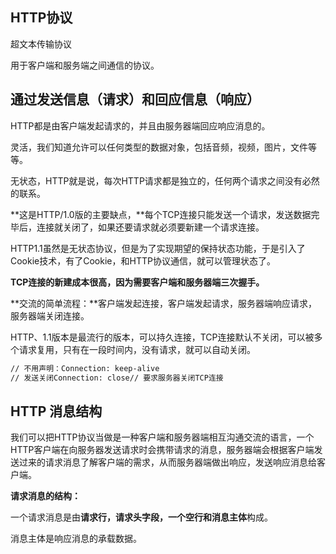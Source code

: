 ## HTTP协议

超文本传输协议

用于客户端和服务端之间通信的协议。

## 通过发送信息（请求）和回应信息（响应）

HTTP都是由客户端发起请求的，并且由服务器端回应响应消息的。

灵活，我们知道允许可以任何类型的数据对象，包括音频，视频，图片，文件等等。

无状态，HTTP就是说，每次HTTP请求都是独立的，任何两个请求之间没有必然的联系。

**这是HTTP/1.0版的主要缺点，**每个TCP连接只能发送一个请求，发送数据完毕后，连接就关闭了，如果还要请求就必须要新建一个请求连接。

HTTP1.1虽然是无状态协议，但是为了实现期望的保持状态功能，于是引入了Cookie技术，有了Cookie，和HTTP协议通信，就可以管理状态了。



**TCP连接的新建成本很高，因为需要客户端和服务器端三次握手。**

**交流的简单流程：**客户端发起连接，客户端发起请求，服务器端响应请求，服务器端关闭连接。

HTTP、1.1版本是最流行的版本，可以持久连接，TCP连接默认不关闭，可以被多个请求复用，只有在一段时间内，没有请求，就可以自动关闭。

```html
// 不用声明：Connection: keep-alive
// 发送关闭Connection: close// 要求服务器关闭TCP连接
```

## HTTP 消息结构

我们可以把HTTP协议当做是一种客户端和服务器端相互沟通交流的语言，一个HTTP客户端在向服务器发送请求时会携带请求的消息，服务器端会根据客户端发送过来的请求消息了解客户端的需求，从而服务器端做出响应，发送响应消息给客户端。

**请求消息的结构：**

一个请求消息是由**请求行，请求头字段，一个空行和消息主体**构成。

消息主体是响应消息的承载数据。